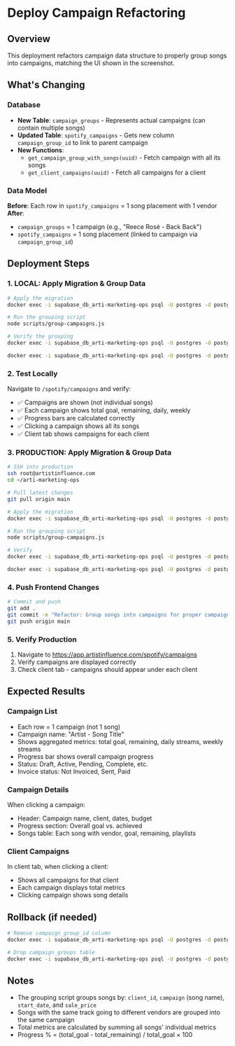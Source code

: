 # Deploy Campaign Refactoring

## Overview
This deployment refactors campaign data structure to properly group songs into campaigns, matching the UI shown in the screenshot.

## What's Changing

### Database
- **New Table**: `campaign_groups` - Represents actual campaigns (can contain multiple songs)
- **Updated Table**: `spotify_campaigns` - Gets new column `campaign_group_id` to link to parent campaign
- **New Functions**: 
  - `get_campaign_group_with_songs(uuid)` - Fetch campaign with all its songs
  - `get_client_campaigns(uuid)` - Fetch all campaigns for a client

### Data Model
**Before**: Each row in `spotify_campaigns` = 1 song placement with 1 vendor
**After**: 
- `campaign_groups` = 1 campaign (e.g., "Reece Rosé - Back Back")
- `spotify_campaigns` = 1 song placement (linked to campaign via `campaign_group_id`)

## Deployment Steps

### 1. LOCAL: Apply Migration & Group Data

```bash
# Apply the migration
docker exec -i supabase_db_arti-marketing-ops psql -U postgres -d postgres < supabase/migrations/028_create_campaign_groups.sql

# Run the grouping script
node scripts/group-campaigns.js

# Verify the grouping
docker exec -i supabase_db_arti-marketing-ops psql -U postgres -d postgres -c "SELECT COUNT(*) as total_campaigns FROM campaign_groups;"

docker exec -i supabase_db_arti-marketing-ops psql -U postgres -d postgres -c "SELECT name, total_goal, status, (SELECT COUNT(*) FROM spotify_campaigns WHERE campaign_group_id = cg.id) as song_count FROM campaign_groups cg ORDER BY start_date DESC LIMIT 10;"
```

### 2. Test Locally

Navigate to `/spotify/campaigns` and verify:
- ✅ Campaigns are shown (not individual songs)
- ✅ Each campaign shows total goal, remaining, daily, weekly
- ✅ Progress bars are calculated correctly
- ✅ Clicking a campaign shows all its songs
- ✅ Client tab shows campaigns for each client

### 3. PRODUCTION: Apply Migration & Group Data

```bash
# SSH into production
ssh root@artistinfluence.com
cd ~/arti-marketing-ops

# Pull latest changes
git pull origin main

# Apply the migration
docker exec -i supabase_db_arti-marketing-ops psql -U postgres -d postgres < supabase/migrations/028_create_campaign_groups.sql

# Run the grouping script
node scripts/group-campaigns.js

# Verify
docker exec -i supabase_db_arti-marketing-ops psql -U postgres -d postgres -c "SELECT COUNT(*) as total_campaigns FROM campaign_groups;"

docker exec -i supabase_db_arti-marketing-ops psql -U postgres -d postgres -c "SELECT name, total_goal, status FROM campaign_groups ORDER BY start_date DESC LIMIT 10;"
```

### 4. Push Frontend Changes

```bash
# Commit and push
git add .
git commit -m "Refactor: Group songs into campaigns for proper campaign management"
git push origin main
```

### 5. Verify Production

1. Navigate to https://app.artistinfluence.com/spotify/campaigns
2. Verify campaigns are displayed correctly
3. Check client tab - campaigns should appear under each client

## Expected Results

### Campaign List
- Each row = 1 campaign (not 1 song)
- Campaign name: "Artist - Song Title"
- Shows aggregated metrics: total goal, remaining, daily streams, weekly streams
- Progress bar shows overall campaign progress
- Status: Draft, Active, Pending, Complete, etc.
- Invoice status: Not Invoiced, Sent, Paid

### Campaign Details
When clicking a campaign:
- Header: Campaign name, client, dates, budget
- Progress section: Overall goal vs. achieved
- Songs table: Each song with vendor, goal, remaining, playlists

### Client Campaigns
In client tab, when clicking a client:
- Shows all campaigns for that client
- Each campaign displays total metrics
- Clicking campaign shows song details

## Rollback (if needed)

```bash
# Remove campaign_group_id column
docker exec -i supabase_db_arti-marketing-ops psql -U postgres -d postgres -c "ALTER TABLE spotify_campaigns DROP COLUMN IF EXISTS campaign_group_id;"

# Drop campaign_groups table
docker exec -i supabase_db_arti-marketing-ops psql -U postgres -d postgres -c "DROP TABLE IF EXISTS campaign_groups CASCADE;"
```

## Notes

- The grouping script groups songs by: `client_id`, `campaign` (song name), `start_date`, and `sale_price`
- Songs with the same track going to different vendors are grouped into the same campaign
- Total metrics are calculated by summing all songs' individual metrics
- Progress % = (total_goal - total_remaining) / total_goal × 100

